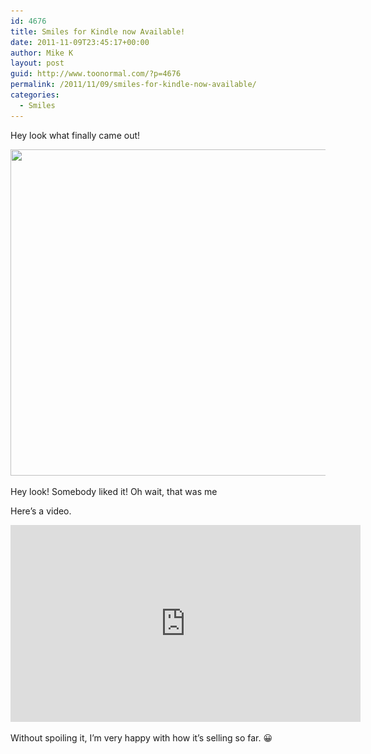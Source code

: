 ```yaml
---
id: 4676
title: Smiles for Kindle now Available!
date: 2011-11-09T23:45:17+00:00
author: Mike K
layout: post
guid: http://www.toonormal.com/?p=4676
permalink: /2011/11/09/smiles-for-kindle-now-available/
categories:
  - Smiles
---
```

Hey look what finally came out!

<div id="attachment_4677" style="max-width: 595px" class="wp-caption aligncenter">
  <a href="http://www.amazon.com/Smiles/dp/B005WL8KCC"><img src="/wp-content/uploads/2011/11/Kindle.png" alt="" title="Kindle" width="585" height="522" class="size-full wp-image-4677" srcset="/wp-content/uploads/2011/11/Kindle.png 585w, /wp-content/uploads/2011/11/Kindle-450x401.png 450w" sizes="(max-width: 585px) 100vw, 585px" /></a>
  
  <p class="wp-caption-text">
    Hey look! Somebody liked it! Oh wait, that was me
  </p>
</div>


  
Here&#8217;s a video.

<center>
  <iframe width="560" height="315" src="http://www.youtube.com/embed/0zk_3_6GHsE?rel=0" frameborder="0" allowfullscreen></iframe>
</center>

Without spoiling it, I&#8217;m very happy with how it&#8217;s selling so far. 😀